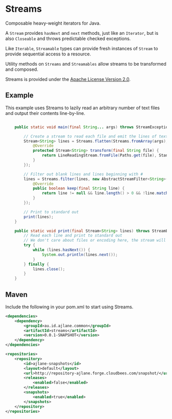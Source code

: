 Streams
=======

Composable heavy-weight iterators for Java.

A `Stream` provides `hasNext` and `next` methods, just like an `Iterator`, but is also `Closeable` and throws predictable checked exceptions.

Like `Iterable`, `Streamable` types can provide fresh instances of `Stream` to provide sequential access to a resource.

Utility methods on `Streams` and `Streamables` allow streams to be transformed and composed.

Streams is provided under the [Apache License Version 2.0](http://www.apache.org/licenses/LICENSE-2.0).

Example
-------

This example uses Streams to lazily read an arbitrary number of text files and output their contents line-by-line.

```java

    public static void main(final String... args) throws StreamException {

        // Create a stream to read each file and emit the lines of text
        Stream<String> lines = Streams.flatten(Streams.fromArray(args), new AbstractStreamTransform<String, Stream<String>>() {
            @Override
            protected Stream<String> transform(final String file) {
                return LineReadingStream.fromFile(Paths.get(file), StandardCharsets.UTF_8);
            }
        });

        // Filter out blank lines and lines beginning with #
        lines = Streams.filter(lines, new AbstractStreamFilter<String>() {
            @Override
            public boolean keep(final String line) {
                return line != null && line.length() > 0 && !line.matches("\\s*(\\#.*)?");
            }
        });

        // Print to standard out
        print(lines);
    }

    public static void print(final Stream<String> lines) throws StreamException {
        // Read each line and print to standard out
        // We don't care about files or encoding here, the stream will handle all of that for us.
        try {
            while (lines.hasNext()) {
                System.out.println(lines.next());
            }
        } finally {
            lines.close();
        }
    }

```

Maven
-----

Include the following in your pom.xml to start using Streams.

```xml
<dependencies>
    <dependency>
        <groupId>au.id.ajlane.common</groupId>
        <artifactId>streams</artifactId>
        <version>0.0.1-SNAPSHOT</version>
    </dependency>
</dependencies>

<repositories>
    <repository>
        <id>ajlane-snapshots</id>
        <layout>default</layout>
        <url>http://repository-ajlane.forge.cloudbees.com/snapshot/</url>
        <releases>
            <enabled>false</enabled>
        </releases>
        <snapshots>
            <enabled>true</enabled>
        </snapshots>
    </repository>
</repositories>
```